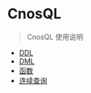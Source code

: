 # CnosQL

> CnosQL 使用说明

- [DDL](./ddl.md)
- [DML](./dml.md)
- [函数](./function.md)
- [连续查询](./countine_query.md)

